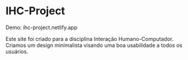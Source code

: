 # IHC-Project

Demo: <a>ihc-project.netlify.app</a>


Este site foi criado para a disciplina Interação Humano-Computador. Criamos um design minimalista visando uma boa usabilidade a todos os usuários.
